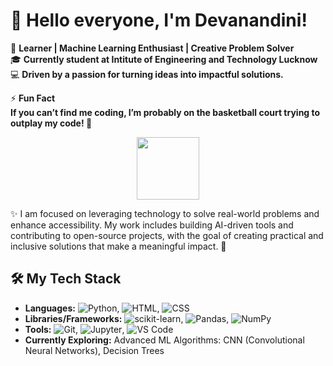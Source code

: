 # 👋 Hello everyone, I'm Devanandini!

🌟 **Learner | Machine Learning Enthusiast | Creative Problem Solver**  
🎓 **Currently student at Intitute of Engineering and Technology Lucknow**  
💻 **Driven by a passion for turning ideas into impactful solutions.**

⚡ **Fun Fact  
If you can’t find me coding, I’m probably on the basketball court trying to outplay my code! 🏀**  
<div id="header" align="center">
  <img src="https://media.giphy.com/media/M9gbBd9nbDrOTu1Mqx/giphy.gif" width="100"/>
</div>

✨ I am focused on leveraging technology to solve real-world problems and enhance accessibility. My work includes building AI-driven tools and contributing to open-source projects, with the goal of creating practical and inclusive solutions that make a meaningful impact. 🚀  

## 🛠️ My Tech Stack
- **Languages:** ![Python](https://img.shields.io/badge/-Python-3776AB?logo=python&logoColor=white&style=flat), ![HTML](https://img.shields.io/badge/-HTML-E34F26?logo=html5&logoColor=white&style=flat), ![CSS](https://img.shields.io/badge/-CSS-1572B6?logo=css3&logoColor=white&style=flat)  
- **Libraries/Frameworks:** ![scikit-learn](https://img.shields.io/badge/-scikit--learn-F7931E?logo=scikit-learn&logoColor=white&style=flat), ![Pandas](https://img.shields.io/badge/-Pandas-150458?logo=pandas&logoColor=white&style=flat), ![NumPy](https://img.shields.io/badge/-NumPy-013243?logo=numpy&logoColor=white&style=flat)  
- **Tools:** ![Git](https://img.shields.io/badge/-Git-F05032?logo=git&logoColor=white&style=flat), ![Jupyter](https://img.shields.io/badge/-Jupyter-F37626?logo=jupyter&logoColor=white&style=flat), ![VS Code](https://img.shields.io/badge/-VS%20Code-0078D4?logo=visualstudiocode&logoColor=white&style=flat)  
- **Currently Exploring:** Advanced ML Algorithms: CNN (Convolutional Neural Networks), Decision Trees  


<!--
**Devanandini04/Devanandini04** is a ✨ _special_ ✨ repository because its `README.md` (this file) appears on your GitHub profile.

Here are some ideas to get you started:

- 🔭 I’m currently working on ...
- 🌱 I’m currently learning ...
- 👯 I’m looking to collaborate on ...
- 🤔 I’m looking for help with ...
- 💬 Ask me about ...
- 📫 How to reach me: ...
- 😄 Pronouns: ...
- ⚡ Fun fact: ...
-->
